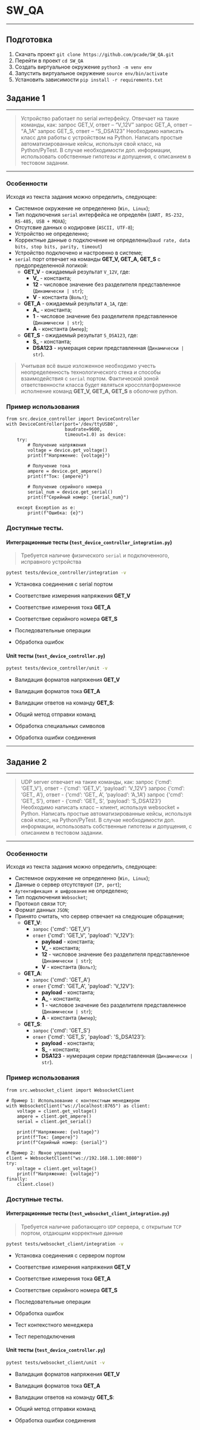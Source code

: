 # SW_QA
---
## Подготовка
1. Cкачать проект ```git clone https://github.com/pcade/SW_QA.git ```
2. Перейти в проект ```cd SW_QA```
3. Создать виртуальное окружение ```python3 -m venv env```
4. Запустить виртуальное окружение ```source env/bin/activate```
5. Установить зависимости ```pip install -r requirements.txt```
## Задание 1
---
> Устройство работает по serial интерфейсу. Отвечает на такие команды, как: 
>   запрос GET_V, ответ – “V_12V”
>   запрос GET_A, ответ – “A_1A”
>   запрос GET_S, ответ – “S_DSA123”
> Необходимо написать класс для работы с устройством на Python.
> Написать простые автоматизированные кейсы, используя свой класс, на Python/PyTest.
> В случае необходимости доп. информации, использовать собственные гипотезы и допущения,
> с описанием в тестовом задании.
---
### Особенности
Исходя из текста задания можно определить, следующее:
 - Системное окружение не определенно (`Win, Linux`);
 - Тип подключения `serial` интерфейса не определён (`UART, RS-232, RS-485, USB + MOXA`);
 - Отсутсвие данных о кодировке (`ASCII, UTF-8`);
 - Устройство не определенно;
 - Корректные данные о подключение не определены(`baud rate, data bits, stop bits, parity, timeout`)
 - Устройство подключено и настроенно в системе;
 - `serial` порт отвечает на команды **GET_V, GET_A, GET_S** с предопределенной логикой:
   - **GET_V** - ожидаемый результат `V_12V`, где:
     - **V_** - константа;
     - **12** - числовое значение без разделителя представленное (``Динамически | str``);
     - **V**  - константа (`Вольт`);
   - **GET_A** - ожидаемый результат `A_1A`, где:
     - **A_** - константа;
     - **1** - числовое значение без разделителя представленное (``Динамически | str``);
     - **A**  - константа (`Ампер`);
   - **GET_S** - ожидаемый результат `S_DSA123`, где:
     - **S_** - константа;
     - **DSA123** - нумерация серии представленная (``Динамически | str``).

> Учитывая всё выше изложенное необходимо учесть неопределенность
> технологического стека и способы взаимодействия с `serial` портом. Фактической
> зоной ответственности класса будет являться кроссплатформенное исполнение команд **GET_V, GET_A, GET_S** в оболочке python.

### Пример использования
```python3
from src.device_controller import DeviceController
with DeviceController(port='/dev/ttyUSB0',
                      baudrate=9600,
                      timeout=1.0) as device:
    try:
        # Получение напряжения
        voltage = device.get_voltage()
        print(f"Напряжение: {voltage}")
        
        # Получение тока
        ampere = device.get_ampere()
        print(f"Ток: {ampere}")
        
        # Получение серийного номера
        serial_num = device.get_serial()
        print(f"Серийный номер: {serial_num}")
        
    except Exception as e:
        print(f"Ошибка: {e}")
```
### Доступные тесты. 
#### Интеграционные тесты (`test_device_controller_integration.py`)
> Требуется наличие физического `serial` и подключенного, исправного устройства 
```bash
pytest tests/device_controller/integration -v
```

- Установка соединения с serial портом

- Соответствие измерения напряжения **GET_V**

- Соответствие измерения тока **GET_A**

- Соответствие серийного номера **GET_S**

- Последовательные операции

- Обработка ошибок

#### Unit тесты (`test_device_controller.py`)
```bash
pytest tests/device_controller/unit -v
```

- Валидация форматов напряжения **GET_V**

- Валидация форматов тока **GET_A**

- Валидации ответов на команду **GET_S**:

- Общий метод отправки команд

- Обработка специальных символов

- Обработка ошибки соединения


---
## Задание 2
---
>UDP server отвечает  на такие команды, как:
>   запрос {‘cmd’: ‘GET_V’}, ответ - {‘cmd’: ‘GET_V’, ‘payload’: ‘V_12V‘}
>   запрос {‘cmd’: ‘GET_ A’}, ответ - {‘cmd’: ‘GET_ A’, ‘payload’: ‘A_1A‘}
>   запрос {‘cmd’: ‘GET_ S’}, ответ - {‘cmd’: ‘GET_ S’, ‘payload’: ‘S_DSA123‘}
> Необходимо написать класс – клиент, используя  websocket + Python. 
> Написать простые автоматизированные кейсы, используя свой класс, на Python/PyTest.
> В случае необходимости доп. информации, использовать собственные гипотезы и допущения,
> с описанием в тестовом задании.
---
### Особенности
Исходя из текста задания можно определить, следующее:
 - Системное окружение не определенно (`Win, Linux`);
 - Данные о сервер отсутствуют (`IP, port`);
 - `Аутентификация и шифрование` не определено;
 - Тип подключения `Websocket`;
 - Протокол связи `TCP`;
 - Формат данных `JSON`;
 - Принято считать, что сервер отвечает на следующие обращения;
   - **GET_V**:
     -  `запрос` {'cmd': 'GET_V'}
     -  `ответ`  {'cmd': 'GET_V', 'payload': 'V_12V'}:
        - **payload** - константа;
        - **V_**      - константа;
        - **12**      - числовое значение без разделителя представленное (``Динамически | str``);
        - **V**       - константа (`Вольт`);
   - **GET_A**:
     -  `запрос` {'cmd': 'GET_A'}
     -  `ответ`  {'cmd': 'GET_A', 'payload': 'V_12V'}:
        - **payload** - константа;
        - **A_**      - константа;
        - **1**       - числовое значение без разделителя представленное (``Динамически | str``);
        - **A**       - константа (`Ампер`);
   - **GET_S**:
     -  `запрос` {'cmd': 'GET_S'}
     -  `ответ`  {'cmd': 'GET_S', 'payload': 'S_DSA123'}:
        - **payload** - константа;
        - **S_**      - константа;
        - **DSA123**  - нумерация серии представленная (``Динамически | str``).

### Пример использования
```python3
from src.websocket_client import WebsocketClient

# Пример 1: Использование с контекстным менеджером
with WebsocketClient("ws://localhost:8765") as client:
    voltage = client.get_voltage()
    ampere = client.get_ampere()
    serial = client.get_serial()
    
    print(f"Напряжение: {voltage}")
    print(f"Ток: {ampere}")
    print(f"Серийный номер: {serial}")

# Пример 2: Явное управление
client = WebsocketClient("ws://192.168.1.100:8080")
try:
    voltage = client.get_voltage()
    print(f"Напряжение: {voltage}")
finally:
    client.close()
```
### Доступные тесты.
#### Интеграционные тесты (`test_websocket_client_integration.py`)
> Требуется наличие работающего `UDP` сервера, с открытым `TCP` портом, отдающим корректные данные 
```bash
pytest tests/websocket_client/integration -v
```

- Установка соединения с сервером портом

- Соответствие измерения напряжения **GET_V**

- Соответствие измерения тока **GET_A**

- Соответствие серийного номера **GET_S**

- Последовательные операции

- Обработка ошибок

- Тест контекстного менеджера

- Тест переподключения

#### Unit тесты (`test_device_controller.py`)
```bash
pytest tests/websocket_client/unit -v
```

- Валидация форматов напряжения **GET_V**

- Валидация форматов тока **GET_A**

- Валидации ответов на команду **GET_S**:

- Общий метод отправки команд

- Обработка ошибки соединения